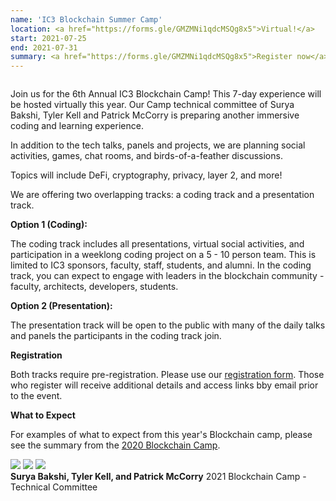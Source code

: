 ```yaml
---
name: 'IC3 Blockchain Summer Camp'
location: <a href="https://forms.gle/GMZMNi1qdcMSQg8x5">Virtual!</a>
start: 2021-07-25
end: 2021-07-31
summary: <a href="https://forms.gle/GMZMNi1qdcMSQg8x5">Register now</a> to join us for the 6th Annual IC3 Blockchain Summer Camp! This seven day experience will be hosted virtually this year. Once again led by our camp technical committee, featuring Surya Bakshi, Tyler Kell, and Patrick McCorry. Prepare for another immersive coding and learning experience with us!
---
```


<div class="ui piled segment">
  <img class="ui centered image" src="../images/events/blockchain-camp-2020/ic3 logo new.png" alt="" />
</div>

Join us for the 6th Annual IC3 Blockchain Camp! This 7-day experience will be hosted virtually this year. Our Camp technical committee of Surya Bakshi, Tyler Kell and Patrick McCorry is preparing another immersive coding and learning experience. 

In addition to the tech talks, panels and projects, we are planning social activities, games, chat rooms, and birds-of-a-feather discussions.

Topics will include DeFi, cryptography, privacy, layer 2, and more! 

We are offering two overlapping tracks: a coding track and a presentation track.


**Option 1 (Coding):**

The coding track includes all presentations, virtual social activities, and participation in a weeklong coding project on a 5 - 10 person team. This is limited to IC3 sponsors, faculty, staff, students, and alumni. In the coding track, you can expect to engage with leaders in the blockchain community - faculty, architects, developers, students.


**Option 2 (Presentation):**

The presentation track will be open to the public with many of the daily talks and panels the participants in the coding track join.


**Registration**

Both tracks require pre-registration. Please use our <a href="https://forms.gle/GMZMNi1qdcMSQg8x5">registration form</a>. Those who register will receive additional details and access links bby email prior to the event. 


**What to Expect**

For examples of what to expect from this year's Blockchain camp, please see the summary from the <a href="https://www.initc3.org/events/2020-07-26-ic3-blockchain-camp">2020 Blockchain Camp</a>.


<div class="ui center aligned basic segment">
    <div class="ui small images">
        <img class="ui image" src="../images/events/blockchain-camp-2020/bakshi.png" />
        <img class="ui image" src="../images/events/blockchain-camp-2020/tylerkell.jpg" />
        <img class="ui image" src="../images/events/blockchain-camp-2020/paddy.jpg" />
    </div>
   <div class="ui bottom attached message">
     <strong>Surya Bakshi, Tyler Kell, and Patrick McCorry</strong>
     2021 Blockchain Camp - Technical Committee
  </div>
</div>
